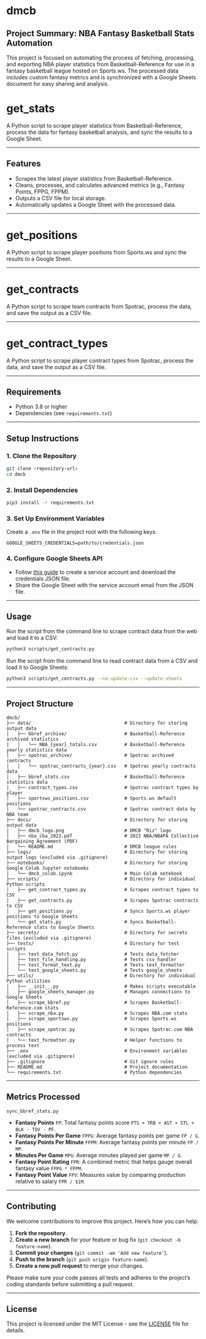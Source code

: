 # dmcb

## Project Summary: NBA Fantasy Basketball Stats Automation
This project is focused on automating the process of fetching, processing, and exporting NBA player statistics from Basketball-Reference for use in a fantasy basketball league hosted on Sports.ws. The processed data includes custom fantasy metrics and is synchronized with a Google Sheets document for easy sharing and analysis.

# get_stats

A Python script to scrape player statistics from Basketball-Reference, process the data for fantasy basketball analysis, and sync the results to a Google Sheet.

---

## Features
- Scrapes the latest player statistics from Basketball-Reference.
- Cleans, processes, and calculates advanced metrics (e.g., Fantasy Points, FPPG, FPPM).
- Outputs a CSV file for local storage.
- Automatically updates a Google Sheet with the processed data.

---

# get_positions

A Python script to scrape player positions from Sports.ws and sync the results to a Google Sheet.

---

# get_contracts

A Python script to scrape team contracts from Spotrac, process the data, and save the output as a CSV file.

---

# get_contract_types

A Python script to scrape player contract types from Spotrac, process the data, and save the output as a CSV file.

---

## Requirements
- Python 3.8 or higher
- Dependencies (see `requirements.txt`)

---

## Setup Instructions

### 1. Clone the Repository
```bash
git clone <repository-url>
cd dmcb
```

### 2. Install Dependencies
```bash
pip3 install -r requirements.txt
```

### 3. Set Up Environment Variables
Create a `.env` file in the project root with the following keys:
```env
GOOGLE_SHEETS_CREDENTIALS=path/to/credentials.json
```

### 4. Configure Google Sheets API
- Follow [this guide](https://gspread.readthedocs.io/en/latest/oauth2.html) to create a service account and download the credentials JSON file.
- Share the Google Sheet with the service account email from the JSON file.

---

## Usage

Run the script from the command line to scrape contract data from the web and load it to a CSV:
```bash
python3 scripts/get_contracts.py
```

Run the script from the command line to read contract data from a CSV and load it to Google Sheets:
```bash
python3 scripts/get_contracts.py --no-update-csv --update-sheets
```

---

## Project Structure

```
dmcb/  
├── data/                                  # Directory for storing output data  
│   ├── bbref_archive/                     # Basketball-Reference archived statistics  
│   │   └── NBA_{year}_totals.csv          # Basketball-Reference yearly statistics data  
│   ├── spotrac_archive/                   # Spotrac archived contracts  
│   │   └── spotrac_contracts_{year}.csv   # Spotrac yearly contracts data  
│   ├── bbref_stats.csv                    # Basketball-Reference statistics data  
│   ├── contract_types.csv                 # Spotrac contract types by player  
│   ├── sportsws_positions.csv             # Sports.ws default positions  
│   └── spotrac_contracts.csv              # Spotrac contract data by NBA team  
├── docs/                                  # Directory for storing output data  
│   ├── dmcb_logo.png                      # DMCB "Riz" logo  
│   ├── nba_cba_2023.pdf                   # 2023 NBA/NBAPA Collective Bargaining Agreement (PDF)  
│   └── README.md                          # DMCB league rules  
├── logs/                                  # Directory for storing output logs (excluded via .gitignore)  
├── notebooks/                             # Directory for storing Google Colab Jupyter notebooks  
│   └── dmcb_colab.ipynb                   # Main Colab notebook  
├── scripts/                               # Directory for individual Python scripts  
│   ├── get_contract_types.py              # Scrapes contract types to CSV  
│   ├── get_contracts.py                   # Scrapes Spotrac contracts to CSV  
│   ├── get_positions.py                   # Syncs Sports.ws player positions to Google Sheets  
│   └── get_stats.py                       # Syncs Basketball-Reference stats to Google Sheets  
├── secrets/                               # Directory for secrets files (excluded via .gitignore)  
├── tests/                                 # Directory for test scripts  
│   ├── test_data_fetch.py                 # Tests data_fetcher  
│   ├── test_file_handling.py              # Tests csv_handler  
│   ├── test_format_text.py                # Tests text_formatter  
│   └── test_google_sheets.py              # Tests google_sheets  
├── utils/                                 # Directory for individual Python utilities  
│   ├── __init__.py                        # Makes scripts executable  
│   ├── google_sheets_manager.py           # Manages connections to Google Sheets  
│   ├── scrape_bbref.py                    # Scrapes Basketball-Reference.com stats  
│   ├── scrape_nba.py                      # Scrapes NBA.com stats  
│   ├── scrape_sportsws.py                 # Scrapes Sports.ws positions  
│   ├── scrape_spotrac.py                  # Scrapes Spotrac.com NBA contracts  
│   └── text_formatter.py                  # Helper functions to process text  
├── .env                                   # Environment variables (excluded via .gitignore)  
├── .gitignore                             # Git ignore rules  
├── README.md                              # Project documentation  
└── requirements.txt                       # Python dependencies  
```

---

## Metrics Processed
`sync_bbref_stats.py`
- **Fantasy Points** `FP`: Total fantasy points score `PTS + TRB + AST + STL + BLK - TOV - PF`.
- **Fantasy Points Per Game** `FPPG`: Average fantasy points per game `FP / G`.
- **Fantasy Points Per Minute** `FPPM`: Average fantasy points per minute `FP / MP`.
- **Minutes Per Game** `MPG`: Average minutes played per game `MP / G`.
- **Fantasy Point Rating** `FPR`: A combined metric that helps gauge overall fantasy value `FPPG * FPPM`.
- **Fantasy Point Value** `FPV`: Measures value by comparing production relative to salary `FPR / $1M`.

---

## Contributing
We welcome contributions to improve this project. Here’s how you can help:

1. **Fork the repository**.
2. **Create a new branch** for your feature or bug fix (`git checkout -b feature-name`).
3. **Commit your changes** (`git commit -am 'Add new feature'`).
4. **Push to the branch** (`git push origin feature-name`).
5. **Create a new pull request** to merge your changes.

Please make sure your code passes all tests and adheres to the project’s coding standards before submitting a pull request.

---

## License
This project is licensed under the MIT License - see the [LICENSE](LICENSE) file for details.

